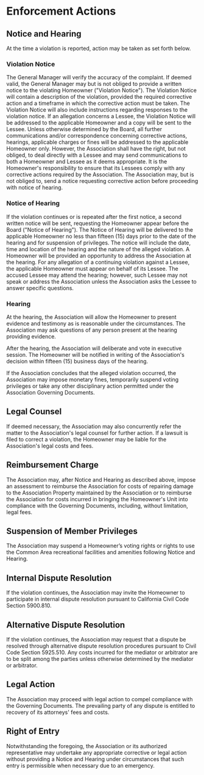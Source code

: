 # Enforcement Actions

## Notice and Hearing

At the time a violation is reported, action may be taken as set forth below.

### Violation Notice

The General Manager will verify the accuracy of the complaint. If deemed valid, the General Manager may but is not obliged to provide a written notice to the violating Homeowner \("Violation Notice"\). The Violation Notice will contain a description of the violation, provided the required corrective action and a timeframe in which the corrective action must be taken. The Violation Notice will also include instructions regarding responses to the violation notice. If an allegation concerns a Lessee, the Violation Notice will be addressed to the applicable Homeowner and a copy will be sent to the Lessee. Unless otherwise determined by the Board, all further communications and/or correspondence concerning corrective actions, hearings, applicable charges or fines will be addressed to the applicable Homeowner only. However, the Association shall have the right, but not obliged, to deal directly with a Lessee and may send communications to both a Homeowner and Lessee as it deems appropriate. It is the Homeowner's responsibility to ensure that its Lessees comply with any corrective actions required by the Association. The Association may, but is not obliged to, send a notice requesting corrective action before proceeding with notice of hearing.

### Notice of Hearing

If the violation continues or is repeated after the first notice, a second written notice will be sent, requesting the Homeowner appear before the Board \("Notice of Hearing"\). The Notice of Hearing will be delivered to the applicable Homeowner no less than fifteen \(15\) days prior to the date of the hearing and for suspension of privileges. The notice will include the date, time and location of the hearing and the nature of the alleged violation. A Homeowner will be provided an opportunity to address the Association at the hearing. For any allegation of a continuing violation against a Lessee, the applicable Homeowner must appear on behalf of its Lessee. The accused Lessee may attend the hearing; however, such Lessee may not speak or address the Association unless the Association asks the Lessee to answer specific questions.

### Hearing

At the hearing, the Association will allow the Homeowner to present evidence and testimony as is reasonable under the circumstances. The Association may ask questions of any person present at the hearing providing evidence.

After the hearing, the Association will deliberate and vote in executive session. The Homeowner will be notified in writing of the Association's decision within fifteen \(15\) business days of the hearing.

If the Association concludes that the alleged violation occurred, the Association may impose monetary fines, temporarily suspend voting privileges or take any other disciplinary action permitted under the Association Governing Documents.

## Legal Counsel

If deemed necessary, the Association may also concurrently refer the matter to the Association's legal counsel for further action. If a lawsuit is filed to correct a violation, the Homeowner may be liable for the Association's legal costs and fees.

## Reimbursement Charge

The Association may, after Notice and Hearing as described above, impose an assessment to reimburse the Association for costs of repairing damage to the Association Property maintained by the Association or to reimburse the Association for costs incurred in bringing the Homeowner's Unit into compliance with the Governing Documents, including, without limitation, legal fees.

## Suspension of Member Privileges

The Association may suspend a Homeowner’s voting rights or rights to use the Common Area recreational facilities and amenities following Notice and Hearing.

## Internal Dispute Resolution

If the violation continues, the Association may invite the Homeowner to participate in internal dispute resolution pursuant to California Civil Code Section 5900.810.

## Alternative Dispute Resolution

If the violation continues, the Association may request that a dispute be resolved through alternative dispute resolution procedures pursuant to Civil Code Section 5925.510. Any costs incurred for the mediator or arbitrator are to be split among the parties unless otherwise determined by the mediator or arbitrator.

## Legal Action

The Association may proceed with legal action to compel compliance with the Governing Documents. The prevailing party of any dispute is entitled to recovery of its attorneys' fees and costs.

## Right of Entry

Notwithstanding the foregoing, the Association or its authorized representative may undertake any appropriate corrective or legal action without providing a Notice and Hearing under circumstances that such entry is permissible when necessary due to an emergency.

